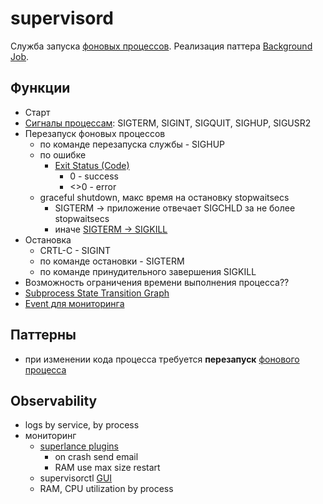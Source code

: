 # supervisord

Служба запуска [фоновых процессов](http://supervisord.org/introduction.html).
Реализация паттера [Background Job](../../arch/pattern/background.job.md).

## Функции

- Старт
- [Сигналы процессам](http://supervisord.org/running.html#signals): SIGTERM, SIGINT, SIGQUIT, SIGHUP, SIGUSR2
- Перезапуск фоновых процессов 
	- по команде перезапуска службы - SIGHUP 
	- по ошибке
		- [Exit Status (Code)](https://blog.programster.org/supervisor-stop-subprocesses-entering-fatal-state)
			- 0 - success
			- <>0 - error
	- graceful shutdown, макс время на остановку stopwaitsecs
		- SIGTERM -> приложение отвечает SIGCHLD за не более stopwaitsecs
		- иначе [SIGTERM -> SIGKILL](https://medium.com/naukri-engineering/using-supervisor-to-manage-processes-in-linux-98ae4894e9c7)
- Остановка	
	- CRTL-C - SIGINT
	- по команде остановки - SIGTERM
	- по команде принудительного завершения SIGKILL
- Возможность ограничения времени выполнения процесса?? 
- [Subprocess State Transition Graph](http://supervisord.org/subprocess.html#id4)
- [Event для мониторинга](http://supervisord.org/events.html#event-types)

## Паттерны

- при изменении кода процесса требуется __перезапуск__ [фонового процесса](https://blog-programmista.ru/post/75-php-kak-sozdat-programmu-demon-na-php-daemon.html)

## Observability

- logs by service, by process
- мониторинг
	- [superlance plugins](https://github.com/Supervisor/superlance/blob/main/docs/index.rst)
		- on crash send email
		- RAM use max size restart
	- supervisorctl [GUI](https://pro-prof.com/forums/topic/supervisord-инструмент-для-контроля-запущенны)
	- RAM, CPU utilization by process